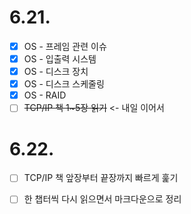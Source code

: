 # 6.21.

- [x] OS - 프레임 관련 이슈
- [x] OS - 입출력 시스템
- [x] OS - 디스크 장치
- [x] OS - 디스크 스케줄링
- [x] OS - RAID
- [ ] ~~TCP/IP 책 1~5장 읽기~~ <- 내일 이어서

# 6.22.

- [ ] TCP/IP 책 앞장부터 끝장까지 빠르게 훑기
- [ ] 한 챕터씩 다시 읽으면서 마크다운으로 정리

